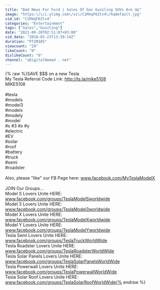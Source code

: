 ```yaml
---
title: "Bad News For Ford | Sales Of Gas Guzzling SUVs Are Up"
image: "https:\/\/i.ytimg.com\/vi\/C1M4qF6Ztv4\/hqdefault.jpg"
vid_id: "C1M4qF6Ztv4"
categories: "Entertainment"
tags: ["Sales","Guzzling"]
date: "2021-09-20T02:51:07+03:00"
vid_date: "2018-02-23T13:39:14Z"
duration: "PT1M10S"
viewcount: "29"
likeCount: "0"
dislikeCount: "0"
channel: "aDigitalNomad . net"
---
```

{% raw %}SAVE $$$ on a new Tesla<br />My Tesla Referral Code Link:  <a rel="nofollow" target="blank" href="http://ts.la/mike5108">http://ts.la/mike5108</a><br />MIKE5108<br /><br />#tesla<br />#models<br />#model3<br />#modelx<br />#modely<br />#model<br />#s #3 #x #y<br />#electric<br />#EV<br />#solar<br />#roof<br />#battery<br />#truck<br />#semi<br />#roadster<br /><br />Also, please &quot;like&quot; our FB Page here: www.facebook.com/MyTeslaModelX<br /><br />JOIN Our Groups...<br />Model S Lovers Unite HERE:  www.facebook.com/groups/TeslaModelSworldwide<br />Model 3 Lovers Unite HERE:  www.facebook.com/groups/TeslaModel3worldwide<br />Model X Lovers Unite HERE:  www.facebook.com/groups/TeslaModelXworldwide<br />Model Y Lovers Unite HERE:  www.facebook.com/groups/TeslaModelYworldwide<br />Tesla Semi Lovers Unite HERE: www.facebook.com/groups/TeslaTruckWorldWide<br />Tesla Roadster Lovers Unite HERE: www.facebook.com/groups/TeslaRoadsterWorldWide<br />Tesla Solar Panels Lovers Unite HERE:<br />www.facebook.com/groups/TeslaSolarPanelsWorldWide<br />Tesla Powerwall Lovers Unite HERE:<br />www.facebook.com/groups/TeslaPowerwallWorldWide<br />Tesla Solar Roof Lovers Unite HERE:<br />www.facebook.com/groups/TeslaSolarRoofWorldWide{% endraw %}
